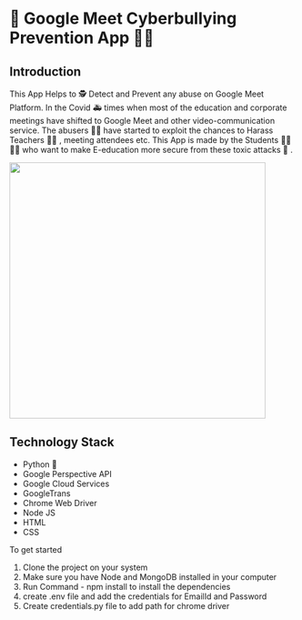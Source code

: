 # :cop: Google Meet Cyberbullying Prevention App :policewoman:
## Introduction
This App Helps to :detective: Detect and Prevent any abuse on Google Meet Platform. In the Covid :ambulance: times when most of the education and corporate meetings have shifted to Google Meet and other video-communication service. The abusers :man_technologist: have started to exploit the chances to Harass Teachers :man_teacher: , meeting attendees etc.  This App is made by the Students :man_student: :woman_student:  who want to make E-education more secure from these toxic attacks :snake: .

<img src ='https://image.freepik.com/free-vector/cyber-bullying-illustration-concept_23-2148588936.jpg' width = 450>

## Technology Stack
* Python :snake: 
* Google Perspective API 
* Google Cloud Services 
* GoogleTrans
* Chrome Web Driver
* Node JS
* HTML
* CSS

To get started
1. Clone the project on your system
2. Make sure you have Node and MongoDB installed in your computer
3. Run Command - npm install
to install the dependencies
4. create .env file and add the credentials for EmailId and Password
5. Create credentials.py file to add path for chrome driver
